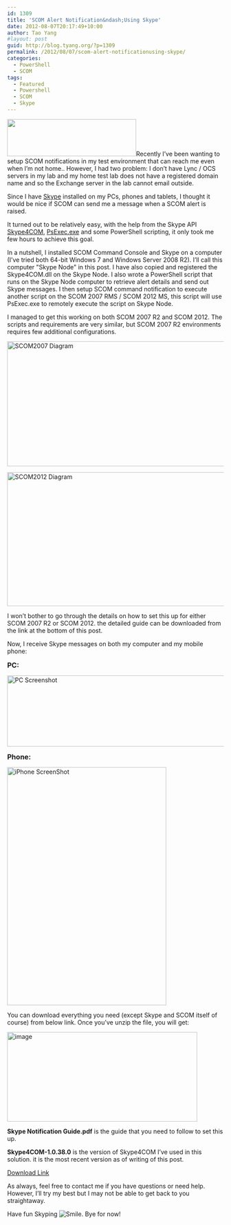 ```yaml
---
id: 1309
title: 'SCOM Alert Notification&ndash;Using Skype'
date: 2012-08-07T20:17:49+10:00
author: Tao Yang
#layout: post
guid: http://blog.tyang.org/?p=1309
permalink: /2012/08/07/scom-alert-notificationusing-skype/
categories:
  - PowerShell
  - SCOM
tags:
  - Featured
  - Powershell
  - SCOM
  - Skype
---
```

<a href="http://blog.tyang.org/wp-content/uploads/2012/08/logo1.png"><img class="alignleft size-medium wp-image-1311" title="logo1" src="http://blog.tyang.org/wp-content/uploads/2012/08/logo1-300x86.png" alt="" width="300" height="86" /></a>Recently I’ve been wanting to setup SCOM notifications in my test environment that can reach me even when I’m not home.. However, I had two problem: I don’t have Lync / OCS servers in my lab and my home test lab does not have a registered domain name and so the Exchange server in the lab cannot email outside.

Since I have <a title="Skype" href="http://www.skype.com">Skype</a> installed on my PCs, phones and tablets, I thought it would be nice if SCOM can send me a message when a SCOM alert is raised.

It turned out to be relatively easy, with the help from the Skype API <a title="Skype4COM" href="http://developer.skype.com/accessories/skype4com">Skype4COM</a>, <a title="PsExec.exe" href="http://technet.microsoft.com/en-us/sysinternals/bb897553.aspx">PsExec.exe</a> and some PowerShell scripting, it only took me few hours to achieve this goal.

In a nutshell, I installed SCOM Command Console and Skype on a computer (I’ve tried both 64-bit Windows 7 and Windows Server 2008 R2). I’ll call this computer "Skype Node" in this post. I have also copied and registered the Skype4COM.dll on the Skype Node. I also wrote a PowerShell script that runs on the Skype Node computer to retrieve alert details and send out Skype messages. I then setup SCOM command notification to execute another script on the SCOM 2007 RMS / SCOM 2012 MS, this script will use PsExec.exe to remotely execute the script on Skype Node.

I managed to get this working on both SCOM 2007 R2 and SCOM 2012. The scripts and requirements are very similar, but SCOM 2007 R2 environments requires few additional configurations.

<a href="http://blog.tyang.org/wp-content/uploads/2012/08/SCOM2007-Diagram.jpg"><img style="background-image: none; padding-left: 0px; padding-right: 0px; display: inline; padding-top: 0px; border: 0px;" title="SCOM2007 Diagram" src="http://blog.tyang.org/wp-content/uploads/2012/08/SCOM2007-Diagram_thumb.jpg" alt="SCOM2007 Diagram" width="580" height="290" border="0" /></a>

<a href="http://blog.tyang.org/wp-content/uploads/2012/08/SCOM2012-Diagram.jpg"><img style="background-image: none; padding-left: 0px; padding-right: 0px; display: inline; padding-top: 0px; border: 0px;" title="SCOM2012 Diagram" src="http://blog.tyang.org/wp-content/uploads/2012/08/SCOM2012-Diagram_thumb.jpg" alt="SCOM2012 Diagram" width="580" height="311" border="0" /></a>

I won’t bother to go through the details on how to set this up for either SCOM 2007 R2 or SCOM 2012. the detailed guide can be downloaded from the link at the bottom of this post.

Now, I receive Skype messages on both my computer and my mobile phone:

<strong><span style="font-size: medium;">PC:</span></strong>

<a href="http://blog.tyang.org/wp-content/uploads/2012/08/PC-Screenshot.jpg"><img style="background-image: none; padding-left: 0px; padding-right: 0px; display: inline; padding-top: 0px; border: 0px;" title="PC Screenshot" src="http://blog.tyang.org/wp-content/uploads/2012/08/PC-Screenshot_thumb.jpg" alt="PC Screenshot" width="580" height="165" border="0" /></a>

<strong><span style="font-size: medium;">Phone:</span></strong>

<a href="http://blog.tyang.org/wp-content/uploads/2012/08/iPhone-ScreenShot.png"><img style="background-image: none; padding-left: 0px; padding-right: 0px; display: inline; padding-top: 0px; border: 0px;" title="iPhone ScreenShot" src="http://blog.tyang.org/wp-content/uploads/2012/08/iPhone-ScreenShot_thumb.png" alt="iPhone ScreenShot" width="370" height="553" border="0" /></a>

You can download everything you need (except Skype and SCOM itself of course) from below link. Once you’ve unzip the file, you will get:

<a href="http://blog.tyang.org/wp-content/uploads/2012/08/image.png"><img style="background-image: none; padding-left: 0px; padding-right: 0px; display: inline; padding-top: 0px; border: 0px;" title="image" src="http://blog.tyang.org/wp-content/uploads/2012/08/image_thumb.png" alt="image" width="442" height="208" border="0" /></a>

<strong>Skype Notification Guide.pdf</strong> is the guide that you need to follow to set this up.

<strong>Skype4COM-1.0.38.0</strong> is the version of Skype4COM I’ve used in this solution. it is the most recent version as of writing of this post.

<a title="Download Skype-Notification.zip" href="http://blog.tyang.org/wp-content/uploads/2012/08/Skype-Notification.zip">Download Link</a>

As always, feel free to contact me if you have questions or need help. However, I’ll try my best but I may not be able to get back to you straightaway.

Have fun Skyping <img class="wlEmoticon wlEmoticon-smile" style="border-style: none;" src="http://blog.tyang.org/wp-content/uploads/2012/08/wlEmoticon-smile.png" alt="Smile" />. Bye for now!